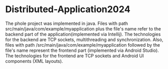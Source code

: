 # Distributed-Application2024



The phole project was implemented in java. Files with path src/main/java/com/example/myapplication plus the file's name refer to the backend part of the application(implemented via Intellij). The technologies for the backend are TCP sockets, multithreading and synchronization. Also, files with path /src/main/java/com/example/myapplication followed by the file's name represent the frontend part (implemented via Android Studio). The technologies for the frontend are TCP sockets and Android UI components (XML layouts).
